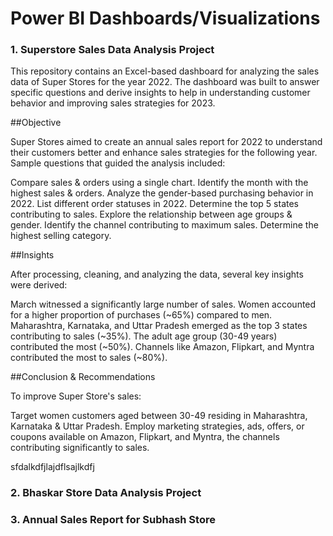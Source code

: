 # Power BI Dashboards/Visualizations

### 1. Superstore Sales Data Analysis Project
This repository contains an Excel-based dashboard for analyzing the sales data of Super Stores for the year 2022. The dashboard was built to answer specific questions and derive insights to help in understanding customer behavior and improving sales strategies for 2023.

##Objective

Super Stores aimed to create an annual sales report for 2022 to understand their customers better and enhance sales strategies for the following year. Sample questions that guided the analysis included:

Compare sales & orders using a single chart.
Identify the month with the highest sales & orders.
Analyze the gender-based purchasing behavior in 2022.
List different order statuses in 2022.
Determine the top 5 states contributing to sales.
Explore the relationship between age groups & gender.
Identify the channel contributing to maximum sales.
Determine the highest selling category.

##Insights

After processing, cleaning, and analyzing the data, several key insights were derived:

March witnessed a significantly large number of sales.
Women accounted for a higher proportion of purchases (~65%) compared to men.
Maharashtra, Karnataka, and Uttar Pradesh emerged as the top 3 states contributing to sales (~35%).
The adult age group (30-49 years) contributed the most (~50%).
Channels like Amazon, Flipkart, and Myntra contributed the most to sales (~80%).

##Conclusion & Recommendations

To improve Super Store's sales:

Target women customers aged between 30-49 residing in Maharashtra, Karnataka & Uttar Pradesh.
Employ marketing strategies, ads, offers, or coupons available on Amazon, Flipkart, and Myntra, the channels contributing significantly to sales.









sfdalkdfjlajdflsajlkdfj


### 2. Bhaskar Store Data Analysis Project

### 3. Annual Sales Report for Subhash Store
   
